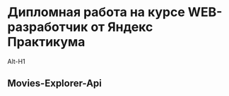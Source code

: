 # **Дипломная работа  на курсе WEB-разработчик от Яндекс Практикума**
Alt-H1
## **Movies-Explorer-Api**